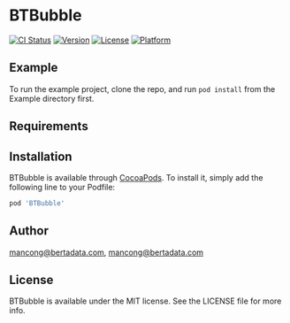 # BTBubble

[![CI Status](https://img.shields.io/travis/mancong@bertadata.com/BTBubble.svg?style=flat)](https://travis-ci.org/mancong@bertadata.com/BTBubble)
[![Version](https://img.shields.io/cocoapods/v/BTBubble.svg?style=flat)](https://cocoapods.org/pods/BTBubble)
[![License](https://img.shields.io/cocoapods/l/BTBubble.svg?style=flat)](https://cocoapods.org/pods/BTBubble)
[![Platform](https://img.shields.io/cocoapods/p/BTBubble.svg?style=flat)](https://cocoapods.org/pods/BTBubble)

## Example

To run the example project, clone the repo, and run `pod install` from the Example directory first.

## Requirements

## Installation

BTBubble is available through [CocoaPods](https://cocoapods.org). To install
it, simply add the following line to your Podfile:

```ruby
pod 'BTBubble'
```

## Author

mancong@bertadata.com, mancong@bertadata.com

## License

BTBubble is available under the MIT license. See the LICENSE file for more info.
